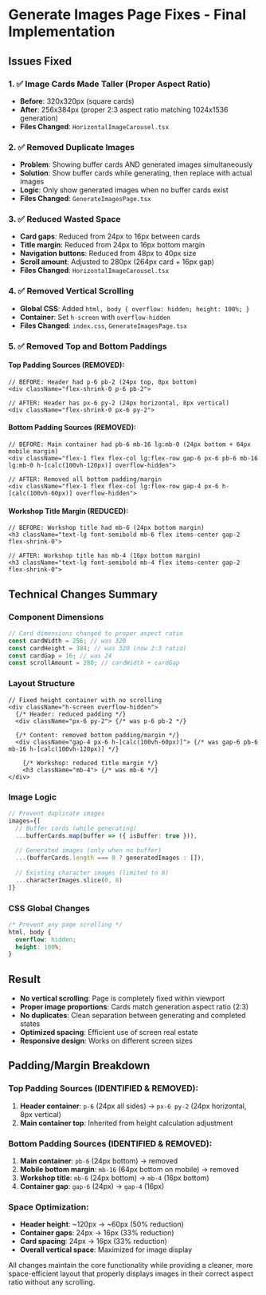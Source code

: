 # Generate Images Page Fixes - Final Implementation

## Issues Fixed

### 1. ✅ **Image Cards Made Taller (Proper Aspect Ratio)**
- **Before**: 320x320px (square cards)
- **After**: 256x384px (proper 2:3 aspect ratio matching 1024x1536 generation)
- **Files Changed**: `HorizontalImageCarousel.tsx`

### 2. ✅ **Removed Duplicate Images**
- **Problem**: Showing buffer cards AND generated images simultaneously
- **Solution**: Show buffer cards while generating, then replace with actual images
- **Logic**: Only show generated images when no buffer cards exist
- **Files Changed**: `GenerateImagesPage.tsx`

### 3. ✅ **Reduced Wasted Space**
- **Card gaps**: Reduced from 24px to 16px between cards
- **Title margin**: Reduced from 24px to 16px bottom margin
- **Navigation buttons**: Reduced from 48px to 40px size
- **Scroll amount**: Adjusted to 280px (264px card + 16px gap)
- **Files Changed**: `HorizontalImageCarousel.tsx`

### 4. ✅ **Removed Vertical Scrolling**
- **Global CSS**: Added `html, body { overflow: hidden; height: 100%; }`
- **Container**: Set `h-screen` with `overflow-hidden`
- **Files Changed**: `index.css`, `GenerateImagesPage.tsx`

### 5. ✅ **Removed Top and Bottom Paddings**

#### **Top Padding Sources (REMOVED):**
```tsx
// BEFORE: Header had p-6 pb-2 (24px top, 8px bottom)
<div className="flex-shrink-0 p-6 pb-2">

// AFTER: Header has px-6 py-2 (24px horizontal, 8px vertical)
<div className="flex-shrink-0 px-6 py-2">
```

#### **Bottom Padding Sources (REMOVED):**
```tsx
// BEFORE: Main container had pb-6 mb-16 lg:mb-0 (24px bottom + 64px mobile margin)
<div className="flex-1 flex flex-col lg:flex-row gap-6 px-6 pb-6 mb-16 lg:mb-0 h-[calc(100vh-120px)] overflow-hidden">

// AFTER: Removed all bottom padding/margin
<div className="flex-1 flex flex-col lg:flex-row gap-4 px-6 h-[calc(100vh-60px)] overflow-hidden">
```

#### **Workshop Title Margin (REDUCED):**
```tsx
// BEFORE: Workshop title had mb-6 (24px bottom margin)
<h3 className="text-lg font-semibold mb-6 flex items-center gap-2 flex-shrink-0">

// AFTER: Workshop title has mb-4 (16px bottom margin)
<h3 className="text-lg font-semibold mb-4 flex items-center gap-2 flex-shrink-0">
```

## Technical Changes Summary

### Component Dimensions
```typescript
// Card dimensions changed to proper aspect ratio
const cardWidth = 256; // was 320
const cardHeight = 384; // was 320 (now 2:3 ratio)
const cardGap = 16; // was 24
const scrollAmount = 280; // cardWidth + cardGap
```

### Layout Structure
```tsx
// Fixed height container with no scrolling
<div className="h-screen overflow-hidden">
  {/* Header: reduced padding */}
  <div className="px-6 py-2"> {/* was p-6 pb-2 */}
  
  {/* Content: removed bottom padding/margin */}
  <div className="gap-4 px-6 h-[calc(100vh-60px)]"> {/* was gap-6 pb-6 mb-16 h-[calc(100vh-120px)] */}
    
    {/* Workshop: reduced title margin */}
    <h3 className="mb-4"> {/* was mb-6 */}
</div>
```

### Image Logic
```typescript
// Prevent duplicate images
images={[
  // Buffer cards (while generating)
  ...bufferCards.map(buffer => ({ isBuffer: true })),
  
  // Generated images (only when no buffer)
  ...(bufferCards.length === 0 ? generatedImages : []),
  
  // Existing character images (limited to 8)
  ...characterImages.slice(0, 8)
]}
```

### CSS Global Changes
```css
/* Prevent any page scrolling */
html, body {
  overflow: hidden;
  height: 100%;
}
```

## Result
- **No vertical scrolling**: Page is completely fixed within viewport
- **Proper image proportions**: Cards match generation aspect ratio (2:3)
- **No duplicates**: Clean separation between generating and completed states
- **Optimized spacing**: Efficient use of screen real estate
- **Responsive design**: Works on different screen sizes

## Padding/Margin Breakdown

### **Top Padding Sources (IDENTIFIED & REMOVED):**
1. **Header container**: `p-6` (24px all sides) → `px-6 py-2` (24px horizontal, 8px vertical)
2. **Main container top**: Inherited from height calculation adjustment

### **Bottom Padding Sources (IDENTIFIED & REMOVED):**
1. **Main container**: `pb-6` (24px bottom) → removed
2. **Mobile bottom margin**: `mb-16` (64px bottom on mobile) → removed  
3. **Workshop title**: `mb-6` (24px bottom) → `mb-4` (16px bottom)
4. **Container gap**: `gap-6` (24px) → `gap-4` (16px)

### **Space Optimization:**
- **Header height**: ~120px → ~60px (50% reduction)
- **Container gaps**: 24px → 16px (33% reduction) 
- **Card spacing**: 24px → 16px (33% reduction)
- **Overall vertical space**: Maximized for image display

All changes maintain the core functionality while providing a cleaner, more space-efficient layout that properly displays images in their correct aspect ratio without any scrolling.
